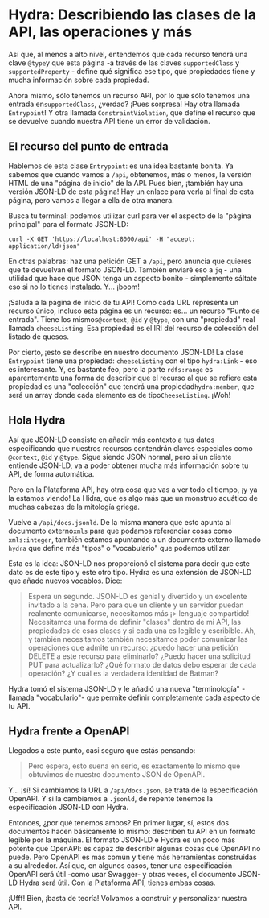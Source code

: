 # Hydra: Describiendo las clases de la API, las operaciones y más

Así que, al menos a alto nivel, entendemos que cada recurso tendrá una clave `@type`y que esta página -a través de las claves `supportedClass` y `supportedProperty` - define qué significa ese tipo, qué propiedades tiene y mucha información sobre cada propiedad.

Ahora mismo, sólo tenemos un recurso API, por lo que sólo tenemos una entrada en`supportedClass`, ¿verdad? ¡Pues sorpresa! Hay otra llamada `Entrypoint`! Y otra llamada `ConstraintViolation`, que define el recurso que se devuelve cuando nuestra API tiene un error de validación.

## El recurso del punto de entrada

Hablemos de esta clase `Entrypoint`: es una idea bastante bonita. Ya sabemos que cuando vamos a `/api`, obtenemos, más o menos, la versión HTML de una "página de inicio" de la API. Pues bien, ¡también hay una versión JSON-LD de esta página! Hay un enlace para verla al final de esta página, pero vamos a llegar a ella de otra manera.

Busca tu terminal: podemos utilizar curl para ver el aspecto de la "página principal" para el formato JSON-LD:

```terminal
curl -X GET 'https://localhost:8000/api' -H "accept: application/ld+json"
```

En otras palabras: haz una petición GET a `/api`, pero anuncia que quieres que te devuelvan el formato JSON-LD. También enviaré eso a `jq` - una utilidad que hace que JSON tenga un aspecto bonito - simplemente sáltate eso si no lo tienes instalado. Y... ¡boom!

¡Saluda a la página de inicio de tu API! Como cada URL representa un recurso único, incluso esta página es un recurso: es... un recurso "Punto de entrada". Tiene los mismos`@context`, `@id` y `@type`, con una "propiedad" real llamada `cheeseListing`. Esa propiedad es el IRI del recurso de colección del listado de quesos.

Por cierto, ¡esto se describe en nuestro documento JSON-LD! La clase `Entrypoint` tiene una propiedad: `cheeseListing` con el tipo `hydra:Link` - eso es interesante. Y, es bastante feo, pero la parte `rdfs:range` es aparentemente una forma de describir que el recurso al que se refiere esta propiedad es una "colección" que tendrá una propiedad`hydra:member`, que será un array donde cada elemento es de tipo`CheeseListing`. ¡Woh!

## Hola Hydra

Así que JSON-LD consiste en añadir más contexto a tus datos especificando que nuestros recursos contendrán claves especiales como `@context`, `@id` y `@type`. Sigue siendo JSON normal, pero si un cliente entiende JSON-LD, va a poder obtener mucha más información sobre tu API, de forma automática.

Pero en la Plataforma API, hay otra cosa que vas a ver todo el tiempo, ¡y ya la estamos viendo! La Hidra, que es algo más que un monstruo acuático de muchas cabezas de la mitología griega.

Vuelve a `/api/docs.jsonld`. De la misma manera que esto apunta al documento externo`xmls` para que podamos referenciar cosas como `xmls:integer`, también estamos apuntando a un documento externo llamado `hydra` que define más "tipos" o "vocabulario" que podemos utilizar.

Esta es la idea: JSON-LD nos proporcionó el sistema para decir que este dato es de este tipo y este otro tipo. Hydra es una extensión de JSON-LD que añade nuevos vocablos. Dice:

> Espera un segundo. JSON-LD es genial y divertido y un excelente invitado a la cena.
> Pero para que un cliente y un servidor puedan realmente comunicarse, necesitamos más
¡> lenguaje compartido! Necesitamos una forma de definir "clases" dentro de mi API, las propiedades
> de esas clases y si cada una es legible y escribible. Ah, y también necesitamos
> también necesitamos poder comunicar las operaciones que admite un recurso:
> ¿puedo hacer una petición DELETE a este recurso para eliminarlo? ¿Puedo hacer una solicitud PUT
> para actualizarlo? ¿Qué formato de datos debo esperar de cada operación?
> ¿Y cuál es la verdadera identidad de Batman?

Hydra tomó el sistema JSON-LD y le añadió una nueva "terminología" -llamada "vocabulario"- que permite definir completamente cada aspecto de tu API.

## Hydra frente a OpenAPI

Llegados a este punto, casi seguro que estás pensando:

> Pero espera, esto suena en serio, es exactamente lo mismo que obtuvimos
> de nuestro documento JSON de OpenAPI.

Y... ¡sí! Si cambiamos la URL a `/api/docs.json`, se trata de la especificación OpenAPI. Y si la cambiamos a `.jsonld`, de repente tenemos la especificación JSON-LD con Hydra.

Entonces, ¿por qué tenemos ambos? En primer lugar, sí, estos dos documentos hacen básicamente lo mismo: describen tu API en un formato legible por la máquina. El formato JSON-LD e Hydra es un poco más potente que OpenAPI: es capaz de describir algunas cosas que OpenAPI no puede. Pero OpenAPI es más común y tiene más herramientas construidas a su alrededor. Así que, en algunos casos, tener una especificación OpenAPI será útil -como usar Swagger- y otras veces, el documento JSON-LD Hydra será útil. Con la Plataforma API, tienes ambas cosas.

¡Ufff! Bien, ¡basta de teoría! Volvamos a construir y personalizar nuestra API.
